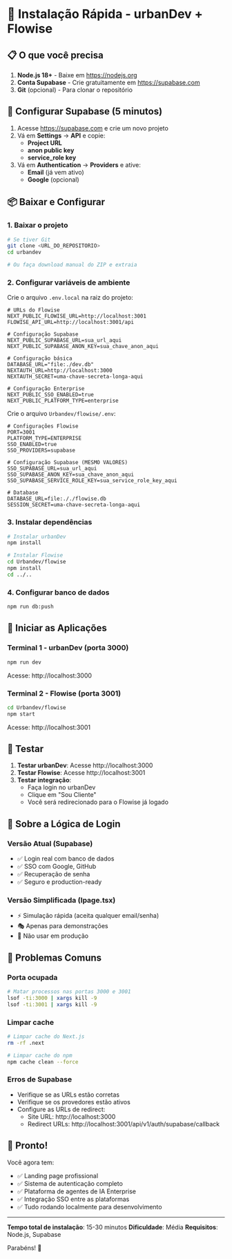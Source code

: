 # 🚀 Instalação Rápida - urbanDev + Flowise

## 📋 O que você precisa

1. **Node.js 18+** - Baixe em https://nodejs.org
2. **Conta Supabase** - Crie gratuitamente em https://supabase.com
3. **Git** (opcional) - Para clonar o repositório

## 🔑 Configurar Supabase (5 minutos)

1. Acesse https://supabase.com e crie um novo projeto
2. Vá em **Settings** → **API** e copie:
   - **Project URL**
   - **anon public key** 
   - **service_role key**
3. Vá em **Authentication** → **Providers** e ative:
   - **Email** (já vem ativo)
   - **Google** (opcional)

## 📦 Baixar e Configurar

### 1. Baixar o projeto
```bash
# Se tiver Git
git clone <URL_DO_REPOSITORIO>
cd urbandev

# Ou faça download manual do ZIP e extraia
```

### 2. Configurar variáveis de ambiente

Crie o arquivo `.env.local` na raiz do projeto:
```env
# URLs do Flowise
NEXT_PUBLIC_FLOWISE_URL=http://localhost:3001
FLOWISE_API_URL=http://localhost:3001/api

# Configuração Supabase
NEXT_PUBLIC_SUPABASE_URL=sua_url_aqui
NEXT_PUBLIC_SUPABASE_ANON_KEY=sua_chave_anon_aqui

# Configuração básica
DATABASE_URL="file:./dev.db"
NEXTAUTH_URL=http://localhost:3000
NEXTAUTH_SECRET=uma-chave-secreta-longa-aqui

# Configuração Enterprise
NEXT_PUBLIC_SSO_ENABLED=true
NEXT_PUBLIC_PLATFORM_TYPE=enterprise
```

Crie o arquivo `Urbandev/flowise/.env`:
```env
# Configurações Flowise
PORT=3001
PLATFORM_TYPE=ENTERPRISE
SSO_ENABLED=true
SSO_PROVIDERS=supabase

# Configuração Supabase (MESMO VALORES)
SSO_SUPABASE_URL=sua_url_aqui
SSO_SUPABASE_ANON_KEY=sua_chave_anon_aqui
SSO_SUPABASE_SERVICE_ROLE_KEY=sua_service_role_key_aqui

# Database
DATABASE_URL=file:././flowise.db
SESSION_SECRET=uma-chave-secreta-longa-aqui
```

### 3. Instalar dependências
```bash
# Instalar urbanDev
npm install

# Instalar Flowise
cd Urbandev/flowise
npm install
cd ../..
```

### 4. Configurar banco de dados
```bash
npm run db:push
```

## 🚀 Iniciar as Aplicações

### Terminal 1 - urbanDev (porta 3000)
```bash
npm run dev
```
Acesse: http://localhost:3000

### Terminal 2 - Flowise (porta 3001)
```bash
cd Urbandev/flowise
npm start
```
Acesse: http://localhost:3001

## 🧪 Testar

1. **Testar urbanDev**: Acesse http://localhost:3000
2. **Testar Flowise**: Acesse http://localhost:3001
3. **Testar integração**: 
   - Faça login no urbanDev
   - Clique em "Sou Cliente"
   - Você será redirecionado para o Flowise já logado

## 🎯 Sobre a Lógica de Login

### Versão Atual (Supabase)
- ✅ Login real com banco de dados
- ✅ SSO com Google, GitHub
- ✅ Recuperação de senha
- ✅ Seguro e production-ready

### Versão Simplificada (lpage.tsx)
- ⚡ Simulação rápida (aceita qualquer email/senha)
- 🎭 Apenas para demonstrações
- 🚫 Não usar em produção

## 🐛 Problemas Comuns

### Porta ocupada
```bash
# Matar processos nas portas 3000 e 3001
lsof -ti:3000 | xargs kill -9
lsof -ti:3001 | xargs kill -9
```

### Limpar cache
```bash
# Limpar cache do Next.js
rm -rf .next

# Limpar cache do npm
npm cache clean --force
```

### Erros de Supabase
- Verifique se as URLs estão corretas
- Verifique se os provedores estão ativos
- Configure as URLs de redirect:
  - Site URL: http://localhost:3000
  - Redirect URLs: http://localhost:3001/api/v1/auth/supabase/callback

## 🎉 Pronto!

Você agora tem:
- ✅ Landing page profissional
- ✅ Sistema de autenticação completo
- ✅ Plataforma de agentes de IA Enterprise
- ✅ Integração SSO entre as plataformas
- ✅ Tudo rodando localmente para desenvolvimento

---

**Tempo total de instalação**: 15-30 minutos
**Dificuldade**: Média
**Requisitos**: Node.js, Supabase

Parabéns! 🎊